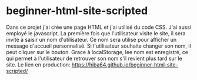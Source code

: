 # beginner-html-site-scripted
Dans ce projet j'ai crée une page HTML et j'ai utilisé du code CSS.
J'ai aussi employé le javascript.
La première fois que l'utilisateur visite le site, il sera invité à saisir un nom d'utilisateur. 
Ce nom sera utilisé pour afficher un message d'accueil personnalisé. Si l'utilisateur souhaite changer 
son nom, il peut cliquer sur le bouton. 
Grace à localStorage, lee nom est enregistré, ce qui permet à l'utilisateur de retrouver son nom s'il revient plus tard sur le site. 
Le lien en production: https://hiba64.github.io/beginner-html-site-scripted/